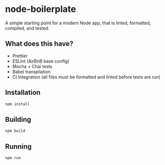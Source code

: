 # node-boilerplate

A simple starting point for a modern Node app, that is linted, formatted,
compiled, and tested.

## What does this have?
* Prettier
* ESLint (AirBnB base config)
* Mocha + Chai tests
* Babel transpilation
* CI Integration (all files must be formatted and linted before tests are run)

## Installation
```bash
npm install
```

## Building
```bash
npm build
```

## Running
```bash
npm run
```
